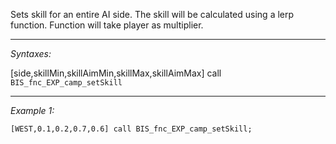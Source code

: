 Sets skill for an entire AI side. The skill will be calculated using a lerp function. Function will take player as multiplier.


---
*Syntaxes:*

[side,skillMin,skillAimMin,skillMax,skillAimMax] call `BIS_fnc_EXP_camp_setSkill`

---
*Example 1:*

```sqf
[WEST,0.1,0.2,0.7,0.6] call BIS_fnc_EXP_camp_setSkill;
```
